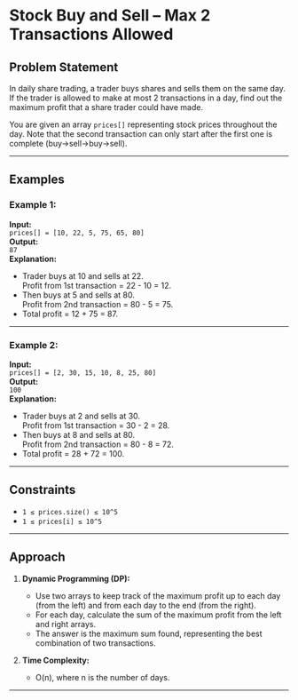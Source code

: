 # Stock Buy and Sell – Max 2 Transactions Allowed

## Problem Statement
In daily share trading, a trader buys shares and sells them on the same day. If the trader is allowed to make at most 2 transactions in a day, find out the maximum profit that a share trader could have made.

You are given an array `prices[]` representing stock prices throughout the day. Note that the second transaction can only start after the first one is complete (buy→sell→buy→sell).

---

## Examples

### Example 1:
**Input:**  
`prices[] = [10, 22, 5, 75, 65, 80]`  
**Output:**  
`87`  
**Explanation:**  
- Trader buys at 10 and sells at 22.  
  Profit from 1st transaction = 22 - 10 = 12.  
- Then buys at 5 and sells at 80.  
  Profit from 2nd transaction = 80 - 5 = 75.  
- Total profit = 12 + 75 = 87.

---

### Example 2:
**Input:**  
`prices[] = [2, 30, 15, 10, 8, 25, 80]`  
**Output:**  
`100`  
**Explanation:**  
- Trader buys at 2 and sells at 30.  
  Profit from 1st transaction = 30 - 2 = 28.  
- Then buys at 8 and sells at 80.  
  Profit from 2nd transaction = 80 - 8 = 72.  
- Total profit = 28 + 72 = 100.

---

## Constraints
- `1 ≤ prices.size() ≤ 10^5`
- `1 ≤ prices[i] ≤ 10^5`

---

## Approach

1. **Dynamic Programming (DP):**
   - Use two arrays to keep track of the maximum profit up to each day (from the left) and from each day to the end (from the right).
   - For each day, calculate the sum of the maximum profit from the left and right arrays.
   - The answer is the maximum sum found, representing the best combination of two transactions.

2. **Time Complexity:**
   - O(n), where n is the number of days.

---